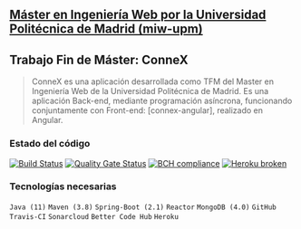 ## [Máster en Ingeniería Web por la Universidad Politécnica de Madrid (miw-upm)](http://miw.etsisi.upm.es)
## Trabajo Fin de Máster: **ConneX**
> ConneX es una aplicación desarrollada como TFM del Master en Ingeniería Web de la Universidad Politécnica de Madrid. Es una aplicación Back-end,
mediante programación asíncrona, funcionando conjuntamente con Front-end: [connex-angular], 
realizado en Angular.

### Estado del código  
[![Build Status](https://app.travis-ci.com/Pedrito-1997/connex-spring.svg?branch=develop)](https://app.travis-ci.com/Pedrito-1997/connex-spring)
[![Quality Gate Status](https://sonarcloud.io/api/project_badges/measure?project=es.upm.miw%3Aconnex-spring&metric=alert_status)](https://sonarcloud.io/summary/new_code?id=es.upm.miw%3Aconnex-spring)
[![BCH compliance](https://bettercodehub.com/edge/badge/Pedrito-1997/connex-spring?branch=develop)](https://bettercodehub.com/)
[![Heroku broken](https://connex-spring.herokuapp.com/api/v0/system/version-badge)](https://connex-spring.herokuapp.com/api/v0/system/app-info)

### Tecnologías necesarias
`Java (11)` `Maven (3.8)` `Spring-Boot (2.1)` `Reactor` `MongoDB (4.0)` `GitHub` `Travis-CI` `Sonarcloud` `Better Code Hub` `Heroku`
